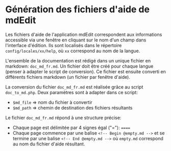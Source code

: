 # Génération des fichiers d'aide de mdEdit

Les fichiers d'aide de l'application mdEdit correspondent aux informations accessible via une fenêtre en cliquant sur le nom d'un champ dans l'interface d'édition.
Ils sont localisés dans le répertoire ``config/locales/xx/help``, où ``xx`` correspond au nom de la langue.

L'ensemble de la documentation est rédigé dans un unique fichier en markdown: ``doc_md_fr.md``.
Un fichier doit être créé pour chaque langue (penser à adapter le script de conversion).
Ce fichier est ensuite converti en différents fichiers markdown (un fichier par fenêtre d'aide).

La conversion du fichier ``doc_md_fr.md`` est réalisée grâce au script ``doc_to_md.php``.
Deux paramètres sont à adapter dans ce script:
- ``$md_file`` => nom du fichier à convertir
- ``$md_path`` => chemin de destination des fichiers résultants

Le fichier ``doc_md_fr.md`` répond à une structure précise:
- Chaque page est délimitée par 4 signes égal ("="): ``====``
- Chaque page commence par une balise ``<!-- Begin @empty.md -->`` et se termine par une balise ``<!-- End @empty.md -->`` où ``empty.md`` correspond au nom du fichier d'aide résultant.
